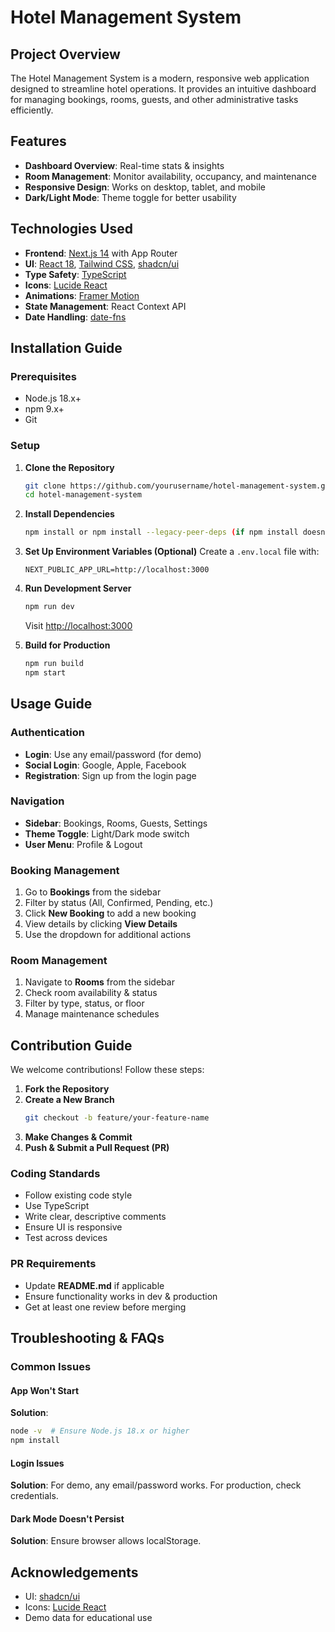 # Hotel Management System

## Project Overview

The Hotel Management System is a modern, responsive web application designed to streamline hotel operations. It provides an intuitive dashboard for managing bookings, rooms, guests, and other administrative tasks efficiently.

## Features

- **Dashboard Overview**: Real-time stats & insights
- **Room Management**: Monitor availability, occupancy, and maintenance
- **Responsive Design**: Works on desktop, tablet, and mobile
- **Dark/Light Mode**: Theme toggle for better usability

## Technologies Used

- **Frontend**: [Next.js 14](https://nextjs.org/) with App Router
- **UI**: [React 18](https://reactjs.org/), [Tailwind CSS](https://tailwindcss.com/), [shadcn/ui](https://ui.shadcn.com/)
- **Type Safety**: [TypeScript](https://www.typescriptlang.org/)
- **Icons**: [Lucide React](https://lucide.dev/)
- **Animations**: [Framer Motion](https://www.framer.com/motion/)
- **State Management**: React Context API
- **Date Handling**: [date-fns](https://date-fns.org/)

## Installation Guide

### Prerequisites

- Node.js 18.x+
- npm 9.x+
- Git

### Setup

1. **Clone the Repository**
   ```sh
   git clone https://github.com/yourusername/hotel-management-system.git
   cd hotel-management-system
   ```

2. **Install Dependencies**
   ```sh
   npm install or npm install --legacy-peer-deps (if npm install doesn't work)
   ```

3. **Set Up Environment Variables (Optional)**
   Create a `.env.local` file with:
   ```plaintext
   NEXT_PUBLIC_APP_URL=http://localhost:3000
   ```

4. **Run Development Server**
   ```sh
   npm run dev
   ```
   Visit [http://localhost:3000](http://localhost:3000)

5. **Build for Production**
   ```sh
   npm run build
   npm start
   ```

## Usage Guide

### Authentication

- **Login**: Use any email/password (for demo)
- **Social Login**: Google, Apple, Facebook
- **Registration**: Sign up from the login page

### Navigation

- **Sidebar**: Bookings, Rooms, Guests, Settings
- **Theme Toggle**: Light/Dark mode switch
- **User Menu**: Profile & Logout

### Booking Management

1. Go to **Bookings** from the sidebar
2. Filter by status (All, Confirmed, Pending, etc.)
3. Click **New Booking** to add a new booking
4. View details by clicking **View Details**
5. Use the dropdown for additional actions

### Room Management

1. Navigate to **Rooms** from the sidebar
2. Check room availability & status
3. Filter by type, status, or floor
4. Manage maintenance schedules

## Contribution Guide

We welcome contributions! Follow these steps:

1. **Fork the Repository**
2. **Create a New Branch**
   ```sh
   git checkout -b feature/your-feature-name
   ```
3. **Make Changes & Commit**
4. **Push & Submit a Pull Request (PR)**

### Coding Standards

- Follow existing code style
- Use TypeScript
- Write clear, descriptive comments
- Ensure UI is responsive
- Test across devices

### PR Requirements

- Update **README.md** if applicable
- Ensure functionality works in dev & production
- Get at least one review before merging

## Troubleshooting & FAQs

### Common Issues

#### App Won't Start
**Solution**:
```sh
node -v  # Ensure Node.js 18.x or higher
npm install
```

#### Login Issues
**Solution**: For demo, any email/password works. For production, check credentials.

#### Dark Mode Doesn't Persist
**Solution**: Ensure browser allows localStorage.

## Acknowledgements

- UI: [shadcn/ui](https://ui.shadcn.com/)
- Icons: [Lucide React](https://lucide.dev/)
- Demo data for educational use

